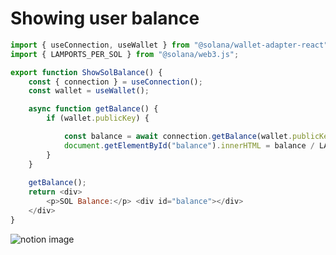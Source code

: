 # Showing user balance

```javascript
import { useConnection, useWallet } from "@solana/wallet-adapter-react";
import { LAMPORTS_PER_SOL } from "@solana/web3.js";

export function ShowSolBalance() {
    const { connection } = useConnection();
    const wallet = useWallet();

    async function getBalance() { 
        if (wallet.publicKey) {

            const balance = await connection.getBalance(wallet.publicKey);
            document.getElementById("balance").innerHTML = balance / LAMPORTS_PER_SOL;
        }
    }
    
    getBalance();
    return <div>
        <p>SOL Balance:</p> <div id="balance"></div>
    </div>
}
```

![notion image](https://www.notion.so/image/https%3A%2F%2Fprod-files-secure.s3.us-west-2.amazonaws.com%2F085e8ad8-528e-47d7-8922-a23dc4016453%2Fac1626fd-f36b-446c-b114-6e9531385ad9%2FScreenshot_2024-08-30_at_5.40.22_PM.png?table=block&id=358c80c0-909f-4944-82d4-82b2a2ebb6a6&cache=v2)